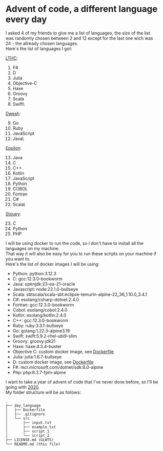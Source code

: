 # Advent of code, a different language every day

I asked 4 of my friends to give me a list of languages, the size of the list was randomly chosen between 2 and 12 except for the last one wich was 24 - the allready chosen languages.\
Here's the list of languages I got:

[LTHC](https://github.com/LTHCTheMaster):
1. F#
2. D
3. Julia
4. Objective-C
5. Haxe
6. Groovy
7. Scala
8. Swift\

[Dwesh](https://github.com/dwesh163):

9. Go
10. Ruby
11. JavaScript
12. Java\

[Epsilon](https://github.com/e-psi-lon):

13. Java
14. C
15. C++
16. Kotlin
17. JavaScript
18. Python
19. COBOL
20. Fortran
21. C#
22. Scala\

[Stoupy](https://github.com/Stoupy51):

23. C
24. Python
25. PHP

I will be using docker to run the code, so I don't have to install all the languages on my machine.\
That way it will also be easy for you to run these scripts on your machine if you want to.\
Here's the list of docker images I will be using:
- Python: python:3.12.3
- C: gcc:12.3.0-bookworm
- Java: openjdk:23-ea-21-oracle
- Javascript: node:22.1.0-bullseye
- Scala: sbtscala/scala-sbt:eclipse-temurin-alpine-22_36_1.10.0_3.4.1
- C#: esolang/csharp-dotnet:2.4.0
- Fortran: gcc:12.3.0-bookworm
- Cobol: esolang/cobol:2.4.0
- Kotlin: esolang/kotlin:2.4.0
- C++: gcc:12.3.0-bookworm
- Ruby: ruby:3.3.1-bullseye
- Go: golang:1.22.3-alpine3.19
- Swift: swift:5.9.2-rhel-ubi9-slim
- Groovy: groovy:jdk21
- Haxe: haxe:4.3.4-buster
- Objective C: custom docker image, see [Dockerfile](./04_Objective-C/Dockerfile)
- Julia: julia:1.6.7-bullseye
- D: custom docker image, see [Dockerfile](./02_D/Dockerfile)
- F#: mcr.microsoft.com/dotnet/sdk:8.0-alpine
- Php: php:8.3.7-fpm-alpine

I want to take a year of advent of code that I've never done before, so I'll be going with [2020](https://adventofcode.com/2020).\
My folder structure will be as follows:
```
.
├── day_language
│   ├── Dockerfile
│   ├── .gitignore
│   └── src
│       ├── input.txt
│       ├── example.txt
│       ├── script_1
│       └── script_2
├── LICENSE.md (GLWTS)
└── README.md (this file)
```

